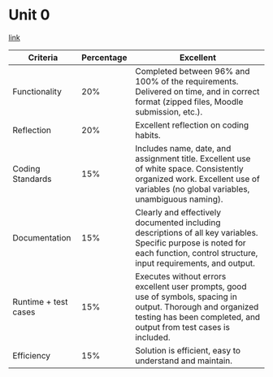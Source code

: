 # Unit 0

[link][unit_00]

| Criteria | Percentage | Excellent |
| --- | --- | --- |
| Functionality | 20% | Completed between 96% and 100% of the requirements. Delivered on time, and in correct format (zipped files, Moodle submission, etc.). |
| Reflection | 20% | Excellent reflection on coding habits. |
| Coding Standards | 15% | Includes name, date, and assignment title. Excellent use of white space. Consistently organized work. Excellent use of variables (no global variables, unambiguous naming). |
| Documentation | 15% | Clearly and effectively documented including descriptions of all key variables. Specific purpose is noted for each function, control structure, input requirements, and output. |
| Runtime + test cases | 15% | Executes without errors excellent user prompts, good use of symbols, spacing in output. Thorough and organized testing has been completed, and output from test cases is included. |
| Efficiency | 15% | Solution is efficient, easy to understand and maintain. |

[unit_00]: https://scis.lms.athabascau.ca/file.php/438/studyguide/unit_00.htm
